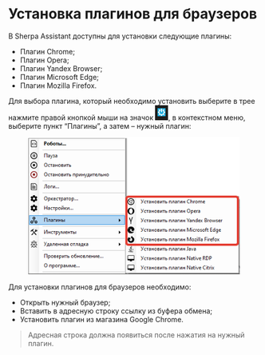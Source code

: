 # Установка плагинов для браузеров

В Sherpa Assistant доступны для установки следующие плагины:

* Плагин Chrome;
* Плагин Opera;
* Плагин Yandex Browser;
* Плагин Microsoft Edge;
* Плагин Mozilla Firefox.

Для выбора плагина, который необходимо установить выберите в трее нажмите правой кнопкой мыши на значок ![](<../../../../.gitbook/assets/изображение (1) (1) (1) (1) (1) (1) (1) (1) (1) (1) (1).png>), в контекстном меню, выберите пункт “Плагины”, а затем – нужный плагин:

<figure><img src="../../../../.gitbook/assets/2025-07-28_20-52-27.png" alt=""><figcaption></figcaption></figure>

Для установки плагинов для браузеров необходимо:

* Открыть нужный браузер;
* Вставить в адресную строку ссылку из буфера обмена;
* Установить плагин из магазина Google Chrome.

> Адресная строка должна появиться после нажатия на нужный плагин.&#x20;
